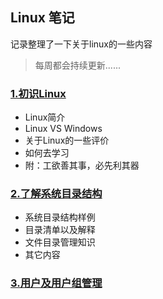 ## Linux 笔记


记录整理了一下关于linux的一些内容

> 每周都会持续更新......



### [1.初识Linux](https://github.com/ZHONG-heart/Linux-shell/issues/1)
* Linux简介
* Linux VS Windows
* 关于Linux的一些评价
* 如何去学习
* 附：工欲善其事，必先利其器

### [2.了解系统目录结构](https://github.com/ZHONG-heart/Linux-shell/tree/master/Linux/2)
* 系统目录结构样例
* 目录清单以及解释
* 文件目录管理知识
* 其它内容

### [3.用户及用户组管理](https://github.com/ZHONG-heart/Linux-shell/tree/master/Linux/3)
